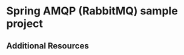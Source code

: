 Spring AMQP (RabbitMQ) sample project  
=====================================


## Additional Resources
